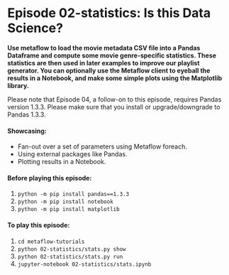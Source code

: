 # Episode 02-statistics: Is this Data Science?

**Use metaflow to load the movie metadata CSV file into a Pandas Dataframe and
compute some movie genre-specific statistics. These statistics are then used in
later examples to improve our playlist generator. You can optionally use the
Metaflow client to eyeball the results in a Notebook, and make some simple
plots using the Matplotlib library.**

Please note that Episode 04, a follow-on to this episode, requires Pandas version 1.3.3.
Please make sure that you install or upgrade/downgrade to Pandas 1.3.3.

#### Showcasing:
- Fan-out over a set of parameters using Metaflow foreach.
- Using external packages like Pandas.
- Plotting results in a Notebook.

#### Before playing this episode:
1. ```python -m pip install pandas==1.3.3```
2. ```python -m pip install notebook```
3. ```python -m pip install matplotlib```

#### To play this episode:
1. ```cd metaflow-tutorials```
2. ```python 02-statistics/stats.py show```
3. ```python 02-statistics/stats.py run```
4. ```jupyter-notebook 02-statistics/stats.ipynb```

